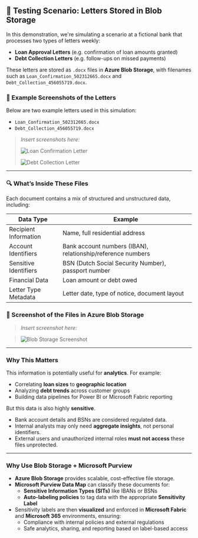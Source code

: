 ## 🧪 Testing Scenario: Letters Stored in Blob Storage

In this demonstration, we're simulating a scenario at a fictional bank that processes two types of letters weekly:

- **Loan Approval Letters** (e.g. confirmation of loan amounts granted)
- **Debt Collection Letters** (e.g. follow-ups on missed payments)

These letters are stored as `.docx` files in **Azure Blob Storage**, with filenames such as `Loan_Confirmation_502312665.docx` and `Debt_Collection_456055719.docx`.

### 📄 Example Screenshots of the Letters

Below are two example letters used in this simulation:

- `Loan_Confirmation_502312665.docx`  
- `Debt_Collection_456055719.docx`  

> _Insert screenshots here:_
> 
> ![Loan Confirmation Letter](../images/loan-confirmation-letter.png)
> 
> ![Debt Collection Letter](../images/debt-collection-letter.png)

---

### 🔍 What’s Inside These Files

Each document contains a mix of structured and unstructured data, including:

| **Data Type**            | **Example**                                        |
|--------------------------|----------------------------------------------------|
| Recipient Information    | Name, full residential address                     |
| Account Identifiers      | Bank account numbers (IBAN), relationship/reference numbers |
| Sensitive Identifiers    | BSN (Dutch Social Security Number), passport number |
| Financial Data           | Loan amount or debt owed                           |
| Letter Type Metadata     | Letter date, type of notice, document layout       |

### 📁 Screenshot of the Files in Azure Blob Storage

> _Insert screenshot here:_

> ![Blob Storage Screenshot](../images/blob-storage-letters.png)

---

### Why This Matters

This information is potentially useful for **analytics**. For example:

- Correlating **loan sizes** to **geographic location**
- Analyzing **debt trends** across customer groups
- Building data pipelines for Power BI or Microsoft Fabric reporting

But this data is also highly **sensitive**.

- Bank account details and BSNs are considered regulated data.
- Internal analysts may only need **aggregate insights**, not personal identifiers.
- External users and unauthorized internal roles **must not access** these files unprotected.

---

### Why Use Blob Storage + Microsoft Purview

- **Azure Blob Storage** provides scalable, cost-effective file storage.
- **Microsoft Purview Data Map** can classify these documents for:
  - **Sensitive Information Types (SITs)** like IBANs or BSNs
  - **Auto-labeling policies** to tag data with the appropriate **Sensitivity Label**
- Sensitivity labels are then **visualized** and enforced in **Microsoft Fabric** and **Microsoft 365** environments, ensuring:
  - Compliance with internal policies and external regulations
  - Safe analytics, sharing, and reporting based on label-based access


